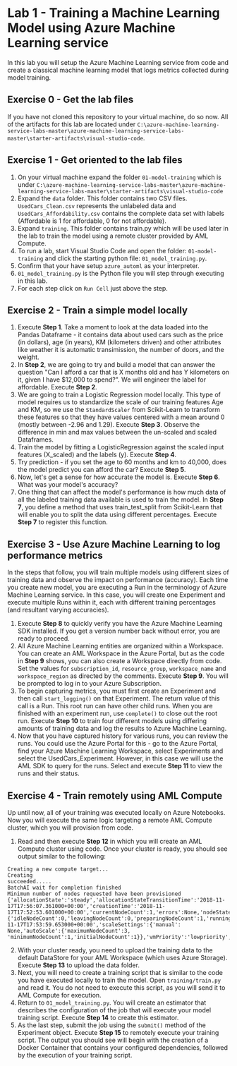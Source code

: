 # Lab 1 - Training a Machine Learning Model using Azure Machine Learning service
In this lab you will setup the Azure Machine Learning service from code and create a classical machine learning model that logs metrics collected during model training.

## Exercise 0 - Get the lab files
If you have not cloned this repository to your virtual machine, do so now. All of the artifacts for this lab are located under `C:\azure-machine-learning-service-labs-master\azure-machine-learning-service-labs-master\starter-artifacts\visual-studio-code`.

## Exercise 1 - Get oriented to the lab files
1. On your virtual machine expand the folder `01-model-training` which is under `C:\azure-machine-learning-service-labs-master\azure-machine-learning-service-labs-master\starter-artifacts\visual-studio-code`
2. Expand the `data` folder. This folder contains two CSV files. `UsedCars_Clean.csv` represents the unlabeled data and `UsedCars_Affordability.csv` contains the complete data set with labels (Affordable is 1 for affordable, 0 for not affordable).<br/>
3. Expand `training`. This folder contains train.py which will be used later in the lab to train the model using a remote cluster provided by AML Compute.<br/>
4. To run a lab, start Visual Studio Code and open the folder: `01-model-training` and click the starting python file: `01_model_training.py`.<br/>
5. Confirm that your have setup `azure_automl` as your interpreter.<br/>
6. `01_model_training.py` is the Python file you will step through executing in this lab.<br/>
7. For each step click on `Run Cell` just above the step.

## Exercise 2 - Train a simple model locally
1. Execute **Step 1**. Take a moment to look at the data loaded into the Pandas Dataframe - it contains data about used cars such as the price (in dollars), age (in years), KM (kilometers driven) and other attributes like weather it is automatic transimission, the number of doors, and the weight.<br/>
2. In **Step 2**, we are going to try and build a model that can answer the question "Can I afford a car that is X months old and has Y kilometers on it, given I have $12,000 to spend?". We will engineer the label for affordable. Execute **Step 2**.<br/>
3. We are going to train a Logistic Regression model locally. This type of model requires us to standardize the scale of our training features Age and KM, so we use the `StandardScaler` from Scikit-Learn to transform these features so that they have values centered with a mean around 0 (mostly between -2.96 and 1.29). Execute **Step 3**. Observe the difference in min and max values between the un-scaled and scaled Dataframes.<br/>
4. Train the model by fitting a LogisticRegression against the scaled input features (X_scaled) and the labels (y). Execute **Step 4**.<br/>
5. Try prediction - if you set the age to 60 months and km to 40,000, does the model predict you can afford the car? Execute **Step 5**.<br/>
6. Now, let's get a sense for how accurate the model is. Execute **Step 6**. What was your model's accuracy?<br/>
7. One thing that can affect the model's performance is how much data of all the labeled training data available is used to train the model. In **Step 7**, you define a method that uses train_test_split from Scikit-Learn that will enable you to split the data using different percentages. Execute **Step 7** to register this function.

## Exercise 3 - Use Azure Machine Learning to log performance metrics
In the steps that follow, you will train multiple models using different sizes of training data and observe the impact on performance (accuracy). Each time you create new model, you are executing a Run in the terminology of Azure Machine Learning service. In this case, you will create one Experiment and execute multiple Runs within it, each with different training percentages (and resultant varying accuracies).

1. Execute **Step 8** to quickly verify you have the Azure Machine Learning SDK installed. If you get a version number back without error, you are ready to proceed.<br/>
2. All Azure Machine Learning entities are organized within a Workspace. You can create an AML Workspace in the Azure Portal, but as the code in **Step 9** shows, you can also create a Workspace directly from code. Set the values for `subscription_id`, `resource_group`, `workspace_name` and `workspace_region` as directed by the comments. Execute **Step 9**. You will be prompted to log in to your Azure Subscription.<br/>
3. To begin capturing metrics, you must first create an Experiment and then call `start_logging()` on that Experiment. The return value of this call is a Run. This root run can have other child runs. When you are finished with an experiment run, use `complete()` to close out the root run. Execute **Step 10** to train four different models using differing amounts of training data and log the results to Azure Machine Learning.<br/>
4. Now that you have captured history for various runs, you can review the runs. You could use the Azure Portal for this - go to the Azure Portal, find your Azure Machine Learning Workspace, select Experiments and select the UsedCars_Experiment. However, in this case we will use the AML SDK to query for the runs. Select and execute **Step 11** to view the runs and their status.

## Exercise 4 - Train remotely using AML Compute
Up until now, all of your training was executed locally on Azure Notebooks. Now you will execute the same logic targeting a remote AML Compute cluster, which you will provision from code.

1. Read and then execute **Step 12** in which you will create an AML Compute cluster using code. Once your cluster is ready, you should see output similar to the following:

```
Creating a new compute target...
Creating
succeeded.....
BatchAI wait for completion finished
Minimum number of nodes requested have been provisioned
{'allocationState':'steady','allocationStateTransitionTime':'2018-11-17T17:56:07.361000+00:00','creationTime':'2018-11-17T17:52:53.601000+00:00','currentNodeCount':1,'errors':None,'nodeStateCounts':{'idleNodeCount':0,'leavingNodeCount':0,'preparingNodeCount':1,'runningNodeCount':0,'unusableNodeCount':0},'provisioningState':'succeeded','provisioningStateTransitionTime':'2018-11-17T17:53:59.653000+00:00','scaleSettings':{'manual': None,'autoScale':{'maximumNodeCount':3, 'minimumNodeCount':1,'initialNodeCount':1}},'vmPriority':'lowpriority','vmSize':'STANDARD_DS11_V2'}

```

2. With your cluster ready, you need to upload the training data to the default DataStore for your AML Workspace (which uses Azure Storage). Execute **Step 13** to upload the data folder.<br/>
3. Next, you will need to create a training script that is similar to the code you have executed locally to train the model. Open `training/train.py` and read it. You do not need to execute this script, as you will send it to AML Compute for execution.<br/>
4. Return to `01_model_training.py`. You will create an estimator that describes the configuration of the job that will execute your model training script. Execute **Step 14** to create this estimator.<br/>
5. As the last step, submit the job using the `submit()` method of the Experiment object. Execute **Step 15** to remotely execute your training script. The output you should see will begin with the creation of a Docker Container that contains your configured dependencies, followed by the execution of your training script.
